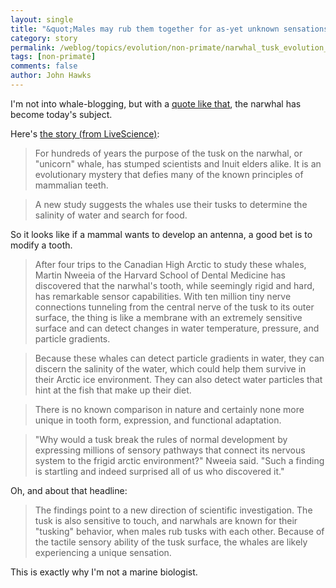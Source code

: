 ```yaml
---
layout: single 
title: "&quot;Males may rub them together for as-yet unknown sensations&quot;" 
category: story
permalink: /weblog/topics/evolution/non-primate/narwhal_tusk_evolution_2005.html
tags: [non-primate] 
comments: false 
author: John Hawks 
---
```



<p>
I'm not into whale-blogging, but with a <a href="http://www.msnbc.msn.com/id/10456798/">quote like that</a>, the narwhal has become today's subject. 
</p>

<p>
Here's <a href="http://www.msnbc.msn.com/id/10456798/">the story (from LiveScience)</a>: 
</p>

<blockquote>For hundreds of years the purpose of the tusk on the narwhal, or "unicorn" whale, has stumped scientists and Inuit elders alike. It is an evolutionary mystery that defies many of the known principles of mammalian teeth.</blockquote>

<blockquote>A new study suggests the whales use their tusks to determine the salinity of water and search for food. </blockquote>

<p>
So it looks like if a mammal wants to develop an antenna, a good bet is to modify a tooth. 
</p>

<blockquote>After four trips to the Canadian High Arctic to study these whales, Martin Nweeia of the Harvard School of Dental Medicine has discovered that the narwhal's tooth, while seemingly rigid and hard, has remarkable sensor capabilities. With ten million tiny nerve connections tunneling from the central nerve of the tusk to its outer surface, the thing is like a membrane with an extremely sensitive surface and can detect changes in water temperature, pressure, and particle gradients.</blockquote>

<blockquote>Because these whales can detect particle gradients in water, they can discern the salinity of the water, which could help them survive in their Arctic ice environment. They can also detect water particles that hint at the fish that make up their diet.</blockquote>

<blockquote>There is no known comparison in nature and certainly none more unique in tooth form, expression, and functional adaptation.</blockquote>

<blockquote>"Why would a tusk break the rules of normal development by expressing millions of sensory pathways that connect its nervous system to the frigid arctic environment?" Nweeia said. "Such a finding is startling and indeed surprised all of us who discovered it."</blockquote>

<p>
Oh, and about that headline: 
</p>

<blockquote>The findings point to a new direction of scientific investigation. The tusk is also sensitive to touch, and narwhals are known for their "tusking" behavior, when males rub tusks with each other. Because of the tactile sensory ability of the tusk surface, the whales are likely experiencing a unique sensation.</blockquote>

<p>
This is exactly why I'm not a marine biologist. 
</p>

